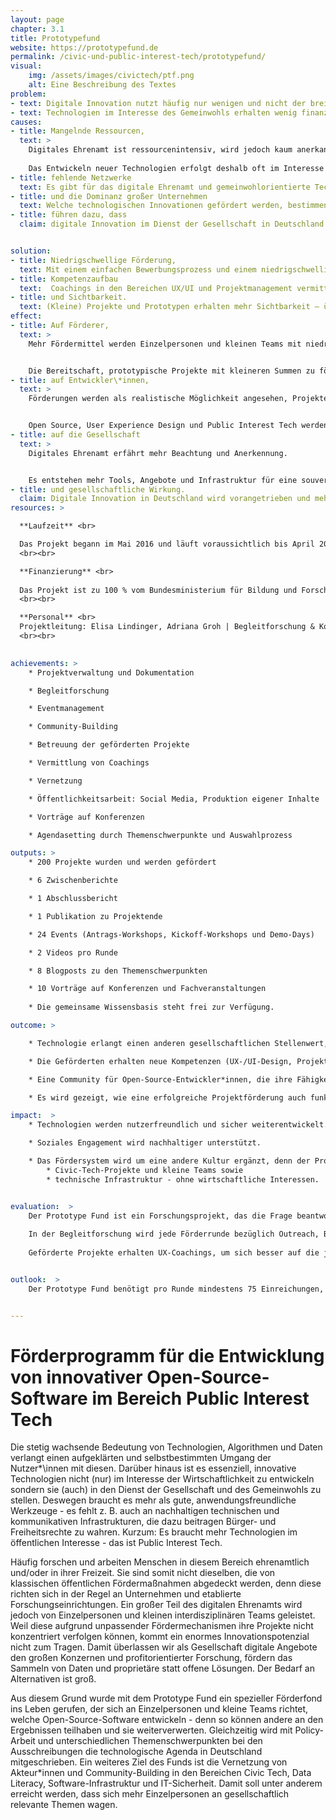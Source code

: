 ```yaml
---
layout: page
chapter: 3.1
title: Prototypefund
website: https://prototypefund.de
permalink: /civic-und-public-interest-tech/prototypefund/
visual:
    img: /assets/images/civictech/ptf.png
    alt: Eine Beschreibung des Textes
problem:
- text: Digitale Innovation nutzt häufig nur wenigen und nicht der breiten Gesellschaft.
- text: Technologien im Interesse des Gemeinwohls erhalten wenig finanzielle Förderung.
causes:
- title: Mangelnde Ressourcen,
  text: >
    Digitales Ehrenamt ist ressourcenintensiv, wird jedoch kaum anerkannt oder finanziert. 
    
    Das Entwickeln neuer Technologien erfolgt deshalb oft im Interesse von Wirtschaftlichkeit oder Datenverwertbarkeit.
- title: fehlende Netzwerke
  text: Es gibt für das digitale Ehrenamt und gemeinwohlorientierte Technologieentwicklung kaum Netzwerke, die sich für eine Verbesserung der Situation einsetzen können.
- title: und die Dominanz großer Unternehmen
  text: Welche technologischen Innovationen gefördert werden, bestimmen derzeit große internationale Konzerne oder Kapitalgeber. Dabei liegt oftmals die Expertise darüber, welche Entwicklungen wirklich benötigt werden oder welche Innovationen der Skalierung bedürfen, in der Gesellschaft - diese wird aber nicht einbezogen.
- title: führen dazu, dass
  claim: digitale Innovation im Dienst der Gesellschaft in Deutschland kaum stattfindet.


solution:
- title: Niedrigschwellige Förderung,
  text: Mit einem einfachen Bewerbungsprozess und einem niedrigschwelligen Förderverfahren zeigen wir, dass die Förderung digitaler Innovationen aus der Gesellschaft möglich und wünschenswert ist.
- title: Kompetenzaufbau
  text:  Coachings in den Bereichen UX/UI und Projektmanagement vermitteln der Open-Source-Community Wissen, das bei der Umsetzung weiterer Projekte nützlich sein kann.
- title: und Sichtbarkeit.
  text: (Kleine) Projekte und Prototypen erhalten mehr Sichtbarkeit – über die Website des Prototype Fund, Medien, Konferenzen und andere Veranstaltungen sowie aktive Vernetzungsarbeit.
effect:
- title: Auf Förderer,
  text: >
    Mehr Fördermittel werden Einzelpersonen und kleinen Teams mit niedrigschwelligen Verfahren bereitgestellt.


    Die Bereitschaft, prototypische Projekte mit kleineren Summen zu fördern, steigt.
- title: auf Entwickler\*innen,
  text: >
    Förderungen werden als realistische Möglichkeit angesehen, Projekte umzusetzen.


    Open Source, User Experience Design und Public Interest Tech werden als Konzepte weiter verbreitet.
- title: auf die Gesellschaft
  text: >
    Digitales Ehrenamt erfährt mehr Beachtung und Anerkennung.


    Es entstehen mehr Tools, Angebote und Infrastruktur für eine souveräne, digital handlungsfähige und informierte Gesellschaft.
- title: und gesellschaftliche Wirkung.
  claim: Digitale Innovation in Deutschland wird vorangetrieben und mehr digitale Tools sowie sichere Infrastruktur für die Gesellschaft werden geschaffen.
resources: >

  **Laufzeit** <br>

  Das Projekt begann im Mai 2016 ​und läuft voraussichtlich bis ​April 2021. Es handelt sich damit für 2019 um eine ganzjährige Laufzeit.
  <br><br>

  **Finanzierung** <br>
  
  Das Projekt ist zu 100 % vom Bundesministerium für Bildung und Forschung finanziert. Das Budget für 2019 beträgt 491.215 €.
  <br><br>

  **Personal** <br>
  Projektleitung: Elisa Lindinger, Adriana Groh | Begleitforschung & Kommunikation: Katharina Meyer | Projektmanagement: Adriana Groh, Thomas Friese, Marie Gutbub, Michael Peters | Controlling: Nadine Evers, Juliane Krüger | technische Administration: Gregor Gilka
  <br><br>

 
achievements: >
    * Projektverwaltung und Dokumentation

    * Begleitforschung

    * Eventmanagement

    * Community-Building

    * Betreuung der geförderten Projekte

    * Vermittlung von Coachings

    * Vernetzung

    * Öffentlichkeitsarbeit: Social Media, Produktion eigener Inhalte

    * Vorträge auf Konferenzen

    * Agendasetting durch Themenschwerpunkte und Auswahlprozess

outputs: >
    * 200 Projekte wurden und werden gefördert

    * 6 Zwischenberichte

    * 1 Abschlussbericht

    * 1 Publikation zu Projektende

    * 24 Events (Antrags-Workshops, Kickoff-Workshops und Demo-Days)

    * 2 Videos pro Runde

    * 8 Blogposts zu den Themenschwerpunkten

    * 10 Vorträge auf Konferenzen und Fachveranstaltungen
    
    * Die gemeinsame Wissensbasis steht frei zur Verfügung.

outcome: >

    * Technologie erlangt einen anderen gesellschaftlichen Stellenwert, da ihre positiven Aspekte gegenüber den Risiken herausgestellt werden.

    * Die Geförderten erhalten neue Kompetenzen (UX-/UI-Design, Projektmanagement etc.).

    * Eine Community für Open-Source-Entwickler*innen, die ihre Fähigkeiten und Ressourcen in den Dienst der Gesellschaft stellen, wird aufgebaut.

    * Es wird gezeigt, wie eine erfolgreiche Projektförderung auch funktionieren kann. Der Fund ist somit Vorbild - und wird in Teilen von anderen Förderern aufgegriffen.

impact:  >
    * Technologien werden nutzerfreundlich und sicher weiterentwickelt.

    * Soziales Engagement wird nachhaltiger unterstützt.

    * Das Fördersystem wird um eine andere Kultur ergänzt, denn der Prototype Fund fördert 
        * Civic-Tech-Projekte und kleine Teams sowie
        * technische Infrastruktur - ohne wirtschaftliche Interessen.


evaluation:  >
    Der Prototype Fund ist ein Forschungsprojekt, das die Frage beantworten will, wie neue Zielgruppen für öffentliche Fördergelder erschlossen werden können und wie die öffentlichen Fördermaßnahmen so angepasst werden können, dass sie für neue Zielgruppen auch nutzbar sind. Einzelpersonen und kleine Teams sind die Zielgruppe des Prototype Funds, denn für diese existiert bisher keine niedrigschwellige Förderung mit öffentlichen Mitteln. Der Prototype Fund richtet sich deswegen gezielt an Softwareentwickler*\innen und kleine, interdisziplinäre Teams, die gesellschaftliche Themen vorantreiben. 
    
    In der Begleitforschung wird jede Förderrunde bezüglich Outreach, Bewerbungs- und Bewertungsprozess sowie mit Blick auf die Umsetzungsphase evaluiert. Ausgehend von den jeweiligen Ergebnissen werden die Fördermodalitäten von Runde zu Runde angepasst. Besonders hervorzuheben ist hier der Anstieg der Förderquote von 60 % auf 95 % - der Eigenanteil, den die Projekte einbringen müssen, hat sich somit deutlich verringert. 
    
    Geförderte Projekte erhalten UX-Coachings, um sich besser auf die jeweilige Zielgruppe einzustellen sowie Coachings zu Projektmanagement. Die Coachings wurden von den geförderten Projekten durchweg positiv evaluiert. 


outlook:  >
    Der Prototype Fund benötigt pro Runde mindestens 75 Einreichungen, um fortgeführt zu werden. Aufgrund der viel größeren Anzahl an Bewerbungen in den ersten beiden Runden wurde das Projekt im Sommer 2017 um zwei Jahre und vier weitere Runden verlängert. Das Programm legt besonderen Wert darauf, mit jedem Call neue Zielgruppen anzusprechen und die Gruppe der Einreichenden weiter zu diversifizieren.


---
```



# Förderprogramm für die Entwicklung von innovativer Open-Source-Software im Bereich Public Interest Tech

Die stetig wachsende Bedeutung von Technologien, Algorithmen und Daten verlangt einen aufgeklärten und selbstbestimmten Umgang der Nutzer*\innen mit diesen. Darüber hinaus ist es essenziell, innovative Technologien nicht (nur) im Interesse der Wirtschaftlichkeit zu entwickeln sondern sie (auch) in den Dienst der Gesellschaft und des Gemeinwohls zu stellen. Deswegen braucht es mehr als gute, anwendungsfreundliche Werkzeuge - es fehlt z. B. auch an nachhaltigen technischen und kommunikativen Infrastrukturen, die dazu beitragen Bürger- und Freiheitsrechte zu wahren. Kurzum: Es braucht mehr Technologien im öffentlichen Interesse - das ist Public Interest Tech. 

Häufig forschen und arbeiten Menschen in diesem Bereich ehrenamtlich und/oder in ihrer Freizeit. Sie sind somit nicht dieselben, die von klassischen öffentlichen Fördermaßnahmen abgedeckt werden, denn diese richten sich in der Regel an Unternehmen und etablierte Forschungseinrichtungen. Ein großer Teil des digitalen Ehrenamts wird jedoch von Einzelpersonen und kleinen interdisziplinären Teams geleistet. Weil diese aufgrund unpassender Fördermechanismen ihre Projekte nicht konzentriert verfolgen können, kommt ein enormes Innovationspotenzial nicht zum Tragen. Damit überlassen wir als Gesellschaft digitale Angebote den großen Konzernen und profitorientierter Forschung, fördern das Sammeln von Daten und proprietäre statt offene Lösungen. Der Bedarf an Alternativen ist groß.

Aus diesem Grund wurde mit dem Prototype Fund ein spezieller Förderfond ins Leben gerufen, der sich an Einzelpersonen und kleine Teams richtet, welche Open-Source-Software entwickeln - denn so können andere an den Ergebnissen teilhaben und sie weiterverwerten. Gleichzeitig wird mit Policy-Arbeit und unterschiedlichen Themenschwerpunkten bei den Ausschreibungen die technologische Agenda in Deutschland mitgeschrieben. Ein weiteres Ziel des Funds ist die Vernetzung von Akteur\*innen und Community-Building in den Bereichen Civic Tech, Data Literacy, Software-Infrastruktur und IT-Sicherheit. Damit soll unter anderem erreicht werden, dass sich mehr Einzelpersonen an gesellschaftlich relevante Themen wagen.


